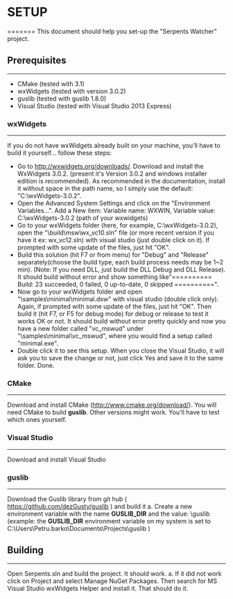 # SETUP
=======
This document should help you set-up the "Serpents Watcher" project.

## Prerequisites
----------------
* CMake (tested with 3.1)
* wxWidgets (tested with version 3.0.2)
* guslib (tested with guslib 1.8.0)
* Visual Studio (tested with Visual Studio 2013 Express)

### wxWidgets
-------------
If you do not have wxWidgets already built on your machine, you'll have to build it yourself... follow these steps:
*	Go to http://wxwidgets.org/downloads/. Download and install the WxWidgets 3.0.2. (present it's Version 3.0.2 and windows installer edition is recommended). 
		As recommended in the documentation, install it without space in the path name, so I simply use the default: "C:\wxWidgets-3.0.2".
*	Open the Advanced System Settings and click on the "Environment Variables...".
		Add a New item: Variable name: WXWIN, Variable value: C:\wxWidgets-3.0.2 (path of your wxwidgets)
*	Go to your wxWidgets folder (here, for example, C:\wxWidgets-3.0.2), open the "\build\msw\wx_vc10.sln" file (or more recent version if you have it ex: wx_vc12.sln)
		with visual studio (just double click on it).  If prompted with some update of the files, just hit "OK". 
*	Build this solution (hit F7 or from menu) for "Debug" and "Release" separately(choose the build type, 
		each build process needs may be 1~2 min). (Note: If you need DLL, just build the DLL Debug and DLL Release). 
		It should build without error and show something like"========== Build: 23 succeeded, 0 failed, 0 up-to-date, 0 skipped ==========".
*	Now go to your wxWidgets folder and open "\samples\minimal\minimal.dsw" with visual studio (double click only). 
		Again,  if prompted with some update of the files, 
		just hit "OK". Then build it (hit F7, or F5 for debug mode) for debug or release to test it works OK or not. 
		It should build without error pretty quickly and now you have a new folder called "vc_mswud" under "\samples\minimal\vc_mswud", 
		where you would find a setup called "minimal.exe".
*	Double click it to see this setup. When you close the Visual Studio, it will ask you to save the change or not, just click Yes and save it to the same folder.
		Done.

### CMake
---------
Download and install CMake (http://www.cmake.org/download/).
You will need CMake to build **guslib**.
Other versions might work. You'll have to test which ones yourself.

### Visual Studio
-----------------
Download and install Visual Studio

### guslib
----------
Download the Guslib library from git hub ( https://github.com/dezGusty/guslib ) and build it
	a.	Create a new environment variable with the name **GUSLIB_DIR** and the value: <path to the guslib directory>\guslib
		(example: the **GUSLIB_DIR** environment variable on my system is set to C:\Users\Petru.barko\Documents\Projects\guslib )




## Building
-----------
Open Serpents.sln and build the project. It should work.
	a. If it did not work click on Project and select Manage NuGet Packages. Then search for MS Visual Studio wxWidgets Helper and install it. That should do it.